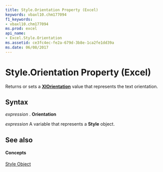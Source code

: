 ```yaml
---
title: Style.Orientation Property (Excel)
keywords: vbaxl10.chm177094
f1_keywords:
- vbaxl10.chm177094
ms.prod: excel
api_name:
- Excel.Style.Orientation
ms.assetid: ce3fc4ec-fe2a-679d-3b8e-1ca2fe1dd39a
ms.date: 06/08/2017
---
```



# Style.Orientation Property (Excel)

Returns or sets a  **[XlOrientation](Excel.XlOrientation.md)** value that represents the text orientation.


## Syntax

 _expression_ . **Orientation**

 _expression_ A variable that represents a **Style** object.


## See also


#### Concepts


[Style Object](Excel.Style.md)

